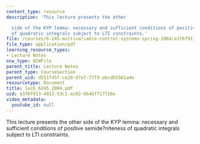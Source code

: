 ```yaml
---
content_type: resource
description: 'This lecture presents the other

  side of the KYP lemma: necessary and sufficient conditions of positive semide?niteness
  of quadratic integrals subject to LTI constraints.'
file: /courses/6-245-multivariable-control-systems-spring-2004/a376f913401253c1ac02664bf717726e_lec6_6245_2004.pdf
file_type: application/pdf
learning_resource_types:
- Lecture Notes
ocw_type: OCWFile
parent_title: Lecture Notes
parent_type: CourseSection
parent_uid: d551f45f-ce28-97e7-f7f9-abcdb5561a4e
resourcetype: Document
title: lec6_6245_2004.pdf
uid: a376f913-4012-53c1-ac02-664bf717726e
video_metadata:
  youtube_id: null
---
```

This lecture presents the other
side of the KYP lemma: necessary and sufficient conditions of positive semide?niteness of quadratic integrals subject to LTI constraints.

